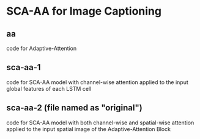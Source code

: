 # SCA-AA for Image Captioning
## aa
code for Adaptive-Attention
## sca-aa-1
code for SCA-AA model with channel-wise attention applied to the input global features of each LSTM cell
## sca-aa-2 (file named as "original")
code for SCA-AA model with both channel-wise and spatial-wise attention applied to the input spatial image of the Adaptive-Attention Block
